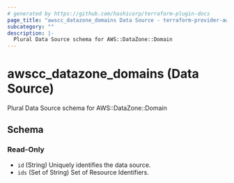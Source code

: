 ```yaml
---
# generated by https://github.com/hashicorp/terraform-plugin-docs
page_title: "awscc_datazone_domains Data Source - terraform-provider-awscc"
subcategory: ""
description: |-
  Plural Data Source schema for AWS::DataZone::Domain
---
```


# awscc_datazone_domains (Data Source)

Plural Data Source schema for AWS::DataZone::Domain



<!-- schema generated by tfplugindocs -->
## Schema

### Read-Only

- `id` (String) Uniquely identifies the data source.
- `ids` (Set of String) Set of Resource Identifiers.
